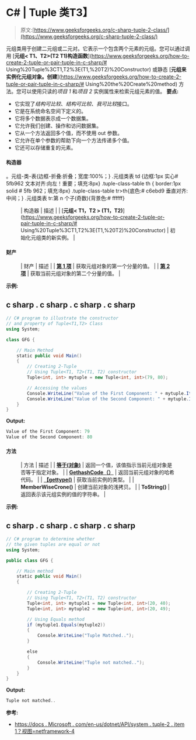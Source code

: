 # C# | Tuple <t1>类</t1>T3】

> 原文:[https://www.geeksforgeeks.org/c-sharp-tuple-2-class/](https://www.geeksforgeeks.org/c-sharp-tuple-2-class/)

元组<t1 t2="">类用于创建二元组或二元对。它表示一个包含两个元素的元组。您可以通过调用 [**元组< T1、T2>(T2 T1)构造函数**](https://www.geeksforgeeks.org/how-to-create-2-tuple-or-pair-tuple-in-c-sharp/# Using%20Tuple%3CT1,T2%3E(T1,%20T2)%20Constructor) 或静态 [**元组来实例化元组<t1 t2="">对象。创建</t1>**](https://www.geeksforgeeks.org/how-to-create-2-tuple-or-pair-tuple-in-c-sharp/# Using%20the%20Create%20method) 方法。您可以使用只读的*项目 1* 和*项目 2* 实例属性来检索元组元素的值。
**要点:**</t1>

*   它实现了*结构可比较*、*结构可比较*、*我可比较*接口。
*   它是在系统命名空间下定义的。
*   它将多个数据表示成一个数据集。
*   它允许我们创建、操作和访问数据集。
*   它从一个方法返回多个值，而不使用 out 参数。
*   它允许在单个参数的帮助下向一个方法传递多个值。
*   它还可以存储重复的元素。

#### 构造器

。元组-类-表{边框-折叠:折叠；宽度:100%；} .元组类表 td {边框:1px 实心# 5fb962 文本对齐:向左！重要；填充:8px} .tuple-class-table th { border:1px solid # 5fb 962；填充:8px} .tuple-class-table tr>th{底色:# c6ebd9 垂直对齐:中间；} .元组类表 tr:第 n 个子(奇数){背景色:# ffffff}

<figure class="table">

| 构造器 | 描述 |
| [**元组< T1，T2 > (T1，T2)**](https://www.geeksforgeeks.org/how-to-create-2-tuple-or-pair-tuple-in-c-sharp/# Using%20Tuple%3CT1,T2%3E(T1,%20T2)%20Constructor) | 初始化元组<t1 t2="">类的新实例。</t1> |

</figure>

#### 财产

<figure class="table">

| 财产 | 描述 |
| [**第 1 项**](https://www.geeksforgeeks.org/c-sharp-how-to-get-first-element-of-the-tuple/) | 获取元组<t1 t2="">对象的第一个分量的值。</t1> |
| [**第 2 项**](https://www.geeksforgeeks.org/c-sharp-how-to-get-second-element-of-the-tuple/) | 获取当前元组<t1 t2="">对象的第二个分量的值。</t1> |

</figure>

**示例:**

## c sharp . c sharp . c sharp . c sharp

```cs
// C# program to illustrate the constructor
// and property of Tuple<T1,T2> Class
using System;

class GFG {

    // Main Method
    static public void Main()
    {
        // Creating 2-Tuple
        // Using Tuple<T1, T2>(T1, T2) constructor
        Tuple<int, int> mytuple = new Tuple<int, int>(79, 80);

        // Accessing the values
        Console.WriteLine("Value of the First Component: " + mytuple.Item1);
        Console.WriteLine("Value of the Second Component: " + mytuple.Item2);
    }
}
```

**Output:** 

```cs
Value of the First Component: 79
Value of the Second Component: 80
```

#### 方法

<figure class="table">

| 方法 | 描述 |
| [**等于(对象)**](https://www.geeksforgeeks.org/c-sharp-check-if-two-tuple-objects-are-equal/) | 返回一个值，该值指示当前元组<t1 t2="">对象是否等于指定对象。</t1> |
| [**GethashCode（）**](https://www.geeksforgeeks.org/c-sharp-how-to-get-the-hashcode-of-the-tuple/) | 返回当前元组<t1 t2="">对象的哈希代码。</t1> |
| [**【gettype()**](https://www.geeksforgeeks.org/c-sharp-getting-the-type-of-the-tuples-element/) | 获取当前实例的类型。 |
| **MemberWiseCrone()** | 创建当前对象的浅拷贝。 |
| **ToString()** | 返回表示该元组<t1 t2="">实例的值的字符串。</t1> |

</figure>

**示例:**

## c sharp . c sharp . c sharp . c sharp

```cs
// C# program to determine whether
// the given tuples are equal or not
using System;

public class GFG {

    // Main method
    static public void Main()
    {

        // Creating 2-Tuple
        // Using Tuple<T1, T2>(T1, T2) constructor
        Tuple<int, int> mytuple1 = new Tuple<int, int>(20, 40);
        Tuple<int, int> mytuple2 = new Tuple<int, int>(20, 49);

        // Using Equals method
        if (mytuple1.Equals(mytuple2))
        {
            Console.WriteLine("Tuple Matched..");
        }

        else
        {
            Console.WriteLine("Tuple not matched..");
        }
    }
}
```

**Output:** 

```cs
Tuple not matched..
```

**参考:**

*   [https://docs . Microsoft . com/en-us/dotnet/API/system . tuple-2 . item 1？视图=netframework-4](https://docs.microsoft.com/en-us/dotnet/api/system.tuple-2.item1?view=netframework-4.8)